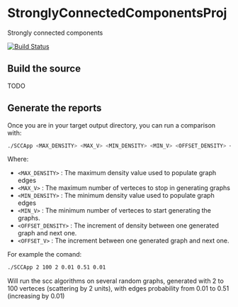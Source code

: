 # StronglyConnectedComponentsProj
Strongly connected components

[![Build Status](https://travis-ci.com/massimoPerini/StronglyConnectedComponentsProj.svg?token=2zyVh8xUmBzVfC1pCxp9&branch=project-structure)](https://travis-ci.com/massimoPerini/StronglyConnectedComponentsProj)

## Build the source

TODO

## Generate the reports

Once you are in your target output directory, you can run a comparison with:

```sh
./SCCApp <MAX_DENSITY> <MAX_V> <MIN_DENSITY> <MIN_V> <OFFSET_DENSITY> <OFFSET_V>
```
Where:
  - `<MAX_DENSITY>` : The maximum density value used to populate graph edges
  - `<MAX_V>` : The maximum number of verteces to stop in generating graphs
  - `<MIN_DENSITY>` : The minimum density value used to populate graph edges
  - `<MIN_V>` : The minimum number of verteces to start generating the graphs.
  - `<OFFSET_DENSITY>` : The increment of density between one generated graph and next one.
  - `<OFFSET_V>` : The increment between one generated graph and next one.

For example the comand:

```sh
./SCCApp 2 100 2 0.01 0.51 0.01
```

Will run the scc algorithms on several random graphs, generated with 2 to 100 verteces (scattering by 2 units), with edges probability from 0.01 to 0.51 (increasing by 0.01)
